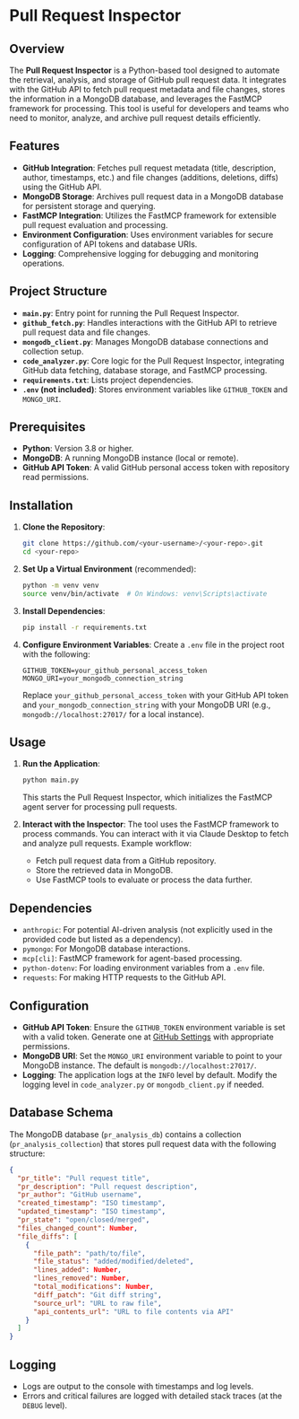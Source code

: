 # Pull Request Inspector

## Overview
The **Pull Request Inspector** is a Python-based tool designed to automate the retrieval, analysis, and storage of GitHub pull request data. It integrates with the GitHub API to fetch pull request metadata and file changes, stores the information in a MongoDB database, and leverages the FastMCP framework for processing. This tool is useful for developers and teams who need to monitor, analyze, and archive pull request details efficiently.

## Features
- **GitHub Integration**: Fetches pull request metadata (title, description, author, timestamps, etc.) and file changes (additions, deletions, diffs) using the GitHub API.
- **MongoDB Storage**: Archives pull request data in a MongoDB database for persistent storage and querying.
- **FastMCP Integration**: Utilizes the FastMCP framework for extensible pull request evaluation and processing.
- **Environment Configuration**: Uses environment variables for secure configuration of API tokens and database URIs.
- **Logging**: Comprehensive logging for debugging and monitoring operations.

## Project Structure
- **`main.py`**: Entry point for running the Pull Request Inspector.
- **`github_fetch.py`**: Handles interactions with the GitHub API to retrieve pull request data and file changes.
- **`mongodb_client.py`**: Manages MongoDB database connections and collection setup.
- **`code_analyzer.py`**: Core logic for the Pull Request Inspector, integrating GitHub data fetching, database storage, and FastMCP processing.
- **`requirements.txt`**: Lists project dependencies.
- **`.env` (not included)**: Stores environment variables like `GITHUB_TOKEN` and `MONGO_URI`.

## Prerequisites
- **Python**: Version 3.8 or higher.
- **MongoDB**: A running MongoDB instance (local or remote).
- **GitHub API Token**: A valid GitHub personal access token with repository read permissions.

## Installation
1. **Clone the Repository**:
   ```bash
   git clone https://github.com/<your-username>/<your-repo>.git
   cd <your-repo>
   ```

2. **Set Up a Virtual Environment** (recommended):
   ```bash
   python -m venv venv
   source venv/bin/activate  # On Windows: venv\Scripts\activate
   ```

3. **Install Dependencies**:
   ```bash
   pip install -r requirements.txt
   ```

4. **Configure Environment Variables**:
   Create a `.env` file in the project root with the following:
   ```env
   GITHUB_TOKEN=your_github_personal_access_token
   MONGO_URI=your_mongodb_connection_string
   ```
   Replace `your_github_personal_access_token` with your GitHub API token and `your_mongodb_connection_string` with your MongoDB URI (e.g., `mongodb://localhost:27017/` for a local instance).

## Usage
1. **Run the Application**:
   ```bash
   python main.py
   ```
   This starts the Pull Request Inspector, which initializes the FastMCP agent server for processing pull requests.

2. **Interact with the Inspector**:
   The tool uses the FastMCP framework to process commands. You can interact with it via Claude Desktop to fetch and analyze pull requests. Example workflow:
   - Fetch pull request data from a GitHub repository.
   - Store the retrieved data in MongoDB.
   - Use FastMCP tools to evaluate or process the data further.

## Dependencies
- `anthropic`: For potential AI-driven analysis (not explicitly used in the provided code but listed as a dependency).
- `pymongo`: For MongoDB database interactions.
- `mcp[cli]`: FastMCP framework for agent-based processing.
- `python-dotenv`: For loading environment variables from a `.env` file.
- `requests`: For making HTTP requests to the GitHub API.

## Configuration
- **GitHub API Token**: Ensure the `GITHUB_TOKEN` environment variable is set with a valid token. Generate one at [GitHub Settings](https://github.com/settings/tokens) with appropriate permissions.
- **MongoDB URI**: Set the `MONGO_URI` environment variable to point to your MongoDB instance. The default is `mongodb://localhost:27017/`.
- **Logging**: The application logs at the `INFO` level by default. Modify the logging level in `code_analyzer.py` or `mongodb_client.py` if needed.

## Database Schema
The MongoDB database (`pr_analysis_db`) contains a collection (`pr_analysis_collection`) that stores pull request data with the following structure:
```json
{
  "pr_title": "Pull request title",
  "pr_description": "Pull request description",
  "pr_author": "GitHub username",
  "created_timestamp": "ISO timestamp",
  "updated_timestamp": "ISO timestamp",
  "pr_state": "open/closed/merged",
  "files_changed_count": Number,
  "file_diffs": [
    {
      "file_path": "path/to/file",
      "file_status": "added/modified/deleted",
      "lines_added": Number,
      "lines_removed": Number,
      "total_modifications": Number,
      "diff_patch": "Git diff string",
      "source_url": "URL to raw file",
      "api_contents_url": "URL to file contents via API"
    }
  ]
}
```

## Logging
- Logs are output to the console with timestamps and log levels.
- Errors and critical failures are logged with detailed stack traces (at the `DEBUG` level).

